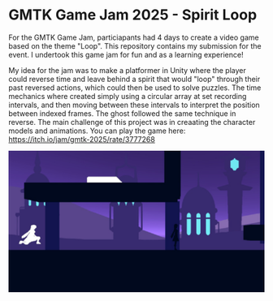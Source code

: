 # GMTK Game Jam 2025 - Spirit Loop
For the GMTK Game Jam, particiapants had 4 days to create a video game based on the theme "Loop". This repository contains my submission for the event. I undertook this game jam for fun and as a learning experience!

My idea for the jam was to make a platformer in Unity where the player could reverse time and leave behind a spirit that would "loop" through their past reversed actions, which could then be used to solve puzzles. The time mechanics where created simply using a circular array at set recording intervals, and then moving between these intervals to interpret the position between indexed frames. The ghost followed the same technique in reverse. The main challenge of this project was in creaating the character models and animations. You can play the game here: https://itch.io/jam/gmtk-2025/rate/3777268

![Screenshot of game](Screenshot.jpg)
